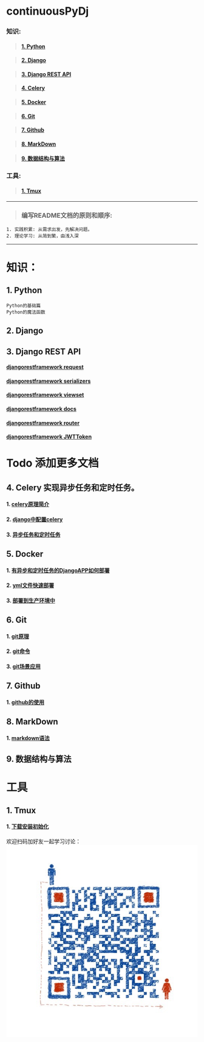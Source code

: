 # continuousPyDj 

### 知识:
>#### [1. Python](#1-python)

>#### [2. Django](#2-django)

>#### [3. Django REST API](#3-django-rest-api)

>#### [4. Celery](#4-celery)

>#### [5. Docker](#5-docker)

>#### [6. Git](#6-git)

>#### [7. Github](#7-github)

>#### [8. MarkDown](#8-markdown)

>#### [9. 数据结构与算法](#9-数据结构与算法)

### 工具:
>#### [1. Tmux](#1-Tmux)

***
>### 编写README文档的原则和顺序:
```
1. 实践积累: 从需求出发，先解决问题。
2. 理论学习: 从简到繁，由浅入深
```


***
# 知识：
## 1. Python
    Python的基础篇
    Python的魔法函数

## 2. Django

## 3. Django REST API
#### [djangorestframework request](./documentation/djangorestframework/request&Response.md)  
#### [djangorestframework serializers](./documentation/djangorestframework/serializers.md)  
#### [djangorestframework viewset](./documentation/djangorestframework/viewset.md)  
#### [djangorestframework docs](./documentation/djangorestframework/docs.md)  
#### [djangorestframework router](./documentation/djangorestframework/router.md)  
#### [djangorestframework JWTToken](./documentation/djangorestframework/JWTToken.md)  
# Todo 添加更多文档

## 4. Celery 实现异步任务和定时任务。
#### 1. [celery原理简介](./documentation/celery/celery原理简介.md)
#### 2. [django中配置celery](./documentation/celery/django中配置celery.md)
#### 3. [异步任务和定时任务](./documentation/celery/异步和定时任务.md)

## 5. Docker
#### 1. [有异步和定时任务的DjangoAPP如何部署](./documentation/docker/有异步和定时任务的DjangoAPP如何部署.md) 
#### 2. [yml文件快速部署](./documentation/docker/yml文件快速部署.md)
#### 3. [部署到生产环境中](./documentation/docker/部署到生产环境中.md)

## 6. Git
#### 1. [git原理](./documentation/git/git原理.md)
#### 2. [git命令](./documentation/git/git命令.md)
#### 3. [git场景应用](./documentation/git/git场景应用.md)

## 7. Github
#### 1. [github的使用](./documentation/github/github的使用.md)
    
## 8. MarkDown
#### 1. [markdown语法](./documentation/markdown/markdown语法.md)

## 9. 数据结构与算法

# 工具
## 1. Tmux
#### 1. [下载安装初始化](./documentation/tmux/installation.md)

欢迎扫码加好友一起学习讨论：  
![](./media/img/qrcode.jpg "微信扫码加好友")

